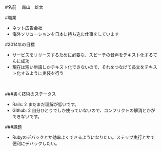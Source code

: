#名前
　森山　雄太  

#職業
- ネット広告会社
- 海外ソリューションを日本に持ち込む仕事をしています


#2014年の目標
- サービスをリリースするために必要な、スピーチの音声をテキスト化するてんに成功
- 現在は短い単語しかテキスト化できないので、それをつなげて長文をテキスト化するように実装を行う

　

###書く技術のステータス
- Rails: 2  まだまだ理解が低いです。
- Github: 2 自分ひとりでしか使っていないので、コンフリクトの解消とかができないです。

###課題
- Rubyのデバックとか効率よくできるようになりたい。ステップ実行とかで便利にデバックしたい。
















